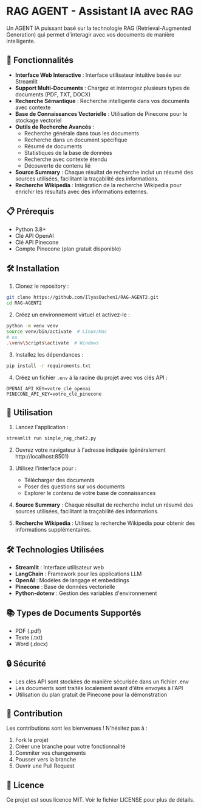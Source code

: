 # RAG AGENT - Assistant IA avec RAG

Un AGENT IA puissant basé sur la technologie RAG (Retrieval-Augmented Generation) qui permet d'interagir avec vos documents de manière intelligente.

## 🚀 Fonctionnalités

- **Interface Web Interactive** : Interface utilisateur intuitive basée sur Streamlit
- **Support Multi-Documents** : Chargez et interrogez plusieurs types de documents (PDF, TXT, DOCX)
- **Recherche Sémantique** : Recherche intelligente dans vos documents avec contexte
- **Base de Connaissances Vectorielle** : Utilisation de Pinecone pour le stockage vectoriel
- **Outils de Recherche Avancés** :
  - Recherche générale dans tous les documents
  - Recherche dans un document spécifique
  - Résumé de documents
  - Statistiques de la base de données
  - Recherche avec contexte étendu
  - Découverte de contenu lié
- **Source Summary** : Chaque résultat de recherche inclut un résumé des sources utilisées, facilitant la traçabilité des informations.
- **Recherche Wikipedia** : Intégration de la recherche Wikipedia pour enrichir les résultats avec des informations externes.

## 📋 Prérequis

- Python 3.8+
- Clé API OpenAI
- Clé API Pinecone
- Compte Pinecone (plan gratuit disponible)

## 🛠️ Installation

1. Clonez le repository :
```bash
git clone https://github.com/IlyasOuchen1/RAG-AGENT2.git
cd RAG-AGENT2
```

2. Créez un environnement virtuel et activez-le :
```bash
python -m venv venv
source venv/bin/activate  # Linux/Mac
# ou
.\venv\Scripts\activate  # Windows
```

3. Installez les dépendances :
```bash
pip install -r requirements.txt
```

4. Créez un fichier `.env` à la racine du projet avec vos clés API :
```
OPENAI_API_KEY=votre_clé_openai
PINECONE_API_KEY=votre_clé_pinecone
```

## 🚀 Utilisation

1. Lancez l'application :
```bash
streamlit run simple_rag_chat2.py
```

2. Ouvrez votre navigateur à l'adresse indiquée (généralement http://localhost:8501)

3. Utilisez l'interface pour :
   - Télécharger des documents
   - Poser des questions sur vos documents
   - Explorer le contenu de votre base de connaissances

4. **Source Summary** : Chaque résultat de recherche inclut un résumé des sources utilisées, facilitant la traçabilité des informations.

5. **Recherche Wikipedia** : Utilisez la recherche Wikipedia pour obtenir des informations supplémentaires.

## 🛠️ Technologies Utilisées

- **Streamlit** : Interface utilisateur web
- **LangChain** : Framework pour les applications LLM
- **OpenAI** : Modèles de langage et embeddings
- **Pinecone** : Base de données vectorielle
- **Python-dotenv** : Gestion des variables d'environnement

## 📚 Types de Documents Supportés

- PDF (.pdf)
- Texte (.txt)
- Word (.docx)

## 🔒 Sécurité

- Les clés API sont stockées de manière sécurisée dans un fichier .env
- Les documents sont traités localement avant d'être envoyés à l'API
- Utilisation du plan gratuit de Pinecone pour la démonstration

## 🤝 Contribution

Les contributions sont les bienvenues ! N'hésitez pas à :
1. Fork le projet
2. Créer une branche pour votre fonctionnalité
3. Commiter vos changements
4. Pousser vers la branche
5. Ouvrir une Pull Request

## 📝 Licence

Ce projet est sous licence MIT. Voir le fichier LICENSE pour plus de détails. 
